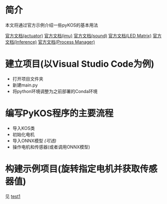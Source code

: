 # 简介
本文将通过官方示例介绍一些pyKOS的基本用法

[官方文档(actuator)](https://kscalelabs.github.io/api-docs/pykos/actuator.html)
[官方文档(imu)](https://kscalelabs.github.io/api-docs/pykos/imu.html)
[官方文档(sound)](https://kscalelabs.github.io/api-docs/pykos/sound.html)
[官方文档(LED Matrix)](https://kscalelabs.github.io/api-docs/pykos/led_matrix.html)
[官方文档(Inference)](https://kscalelabs.github.io/api-docs/pykos/inference.html)
[官方文档(Process Manager)](https://kscalelabs.github.io/api-docs/pykos/process_manager.html)

# 建立项目(以Visual Studio Code为例)
- 打开项目文件夹
- 新建main.py
- 将python环境调整为之前部署的Conda环境

# 编写PyKOS程序的主要流程
- 导入KOS类
- 初始化电机
- 导入ONNX模型 *(可选)*
- 操作电机和传感器(或者调用ONNX模型)

# 构建示例项目(旋转指定电机并获取传感器值)
见 [test1](/code/pykos_examples/test1.py)
